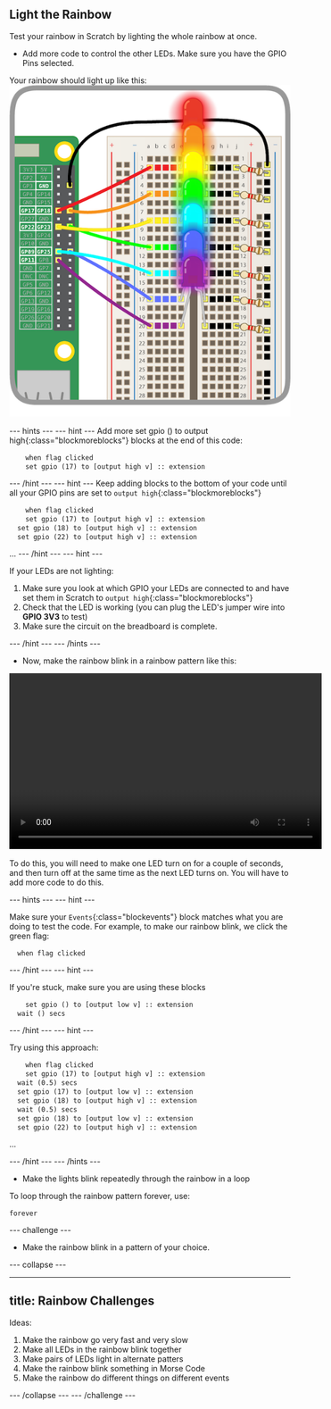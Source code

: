 ## Light the Rainbow

Test your rainbow in Scratch by lighting the whole rainbow at once.

+ Add more code to control the other LEDs. Make sure you have the GPIO Pins selected.

Your rainbow should light up like this:
![Rainbow Lit](images/rainbowlit.png)

--- hints ---
--- hint ---
Add more set gpio () to output high{:class="blockmoreblocks"} blocks at the end of this code:
```blocks  
	when flag clicked
	set gpio (17) to [output high v] :: extension
```
--- /hint ---
--- hint ---
Keep adding blocks to the bottom of your code until all your GPIO pins are set to `output high`{:class="blockmoreblocks"}
```blocks  
	when flag clicked
	set gpio (17) to [output high v] :: extension
  set gpio (18) to [output high v] :: extension
  set gpio (22) to [output high v] :: extension
```
...
--- /hint ---
--- hint ---

If your LEDs are not lighting:

1) Make sure you look at which GPIO your LEDs are connected to and have set them in Scratch to `output high`{:class="blockmoreblocks"}
2) Check that the LED is working (you can plug the LED's jumper wire into **GPIO 3V3** to test)
3) Make sure the circuit on the breadboard is complete.

--- /hint ---
--- /hints ---

+ Now, make the rainbow blink in a rainbow pattern like this:

<video width="560" height="315" controls>
<source src="resources/Scratch-GPIO-Pathways-5.mp4" type="video/mp4">
Your browser does not support the video tag, try FireFox or Chrome
</video>

To do this, you will need to make one LED turn on for a couple of seconds, and then turn off at the same time as the next LED turns on. You will have to add more code to do this.

--- hints ---
--- hint ---

Make sure your `Events`{:class="blockevents"} block matches what you are doing to test the code.
For example, to make our rainbow blink, we click the green flag:
```blocks
  when flag clicked
```
--- /hint ---
--- hint ---

If you're stuck, make sure you are using these blocks
```blocks
	set gpio () to [output low v] :: extension
  wait () secs
```

--- /hint ---
--- hint ---

Try using this approach:
```blocks  
	when flag clicked
	set gpio (17) to [output high v] :: extension
  wait (0.5) secs
  set gpio (17) to [output low v] :: extension
  set gpio (18) to [output high v] :: extension
  wait (0.5) secs
  set gpio (18) to [output low v] :: extension
  set gpio (22) to [output high v] :: extension
```
...

--- /hint ---
--- /hints ---

+ Make the lights blink repeatedly through the rainbow in a loop

To loop through the rainbow pattern forever, use:
```blocks
forever
```

--- challenge ---

+ Make the rainbow blink in a pattern of your choice.

--- collapse ---

---
title: Rainbow Challenges
---

Ideas:
  1) Make the rainbow go very fast and very slow
  2) Make all LEDs in the rainbow blink together
  3) Make pairs of LEDs light in alternate patters
  4) Make the rainbow blink something in Morse Code
  5) Make the rainbow do different things on different events

--- /collapse ---
--- /challenge ---
